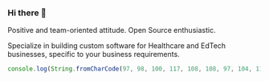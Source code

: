 ### Hi there 👋

Positive and team-oriented attitude. Open Source enthusiastic.

Specialize in building custom software for Healthcare and EdTech businesses, specific to your business requirements.

```javascript
console.log(String.fromCharCode(97, 98, 100, 117, 108, 108, 97, 104, 116, 97, 114, 105, 113, 53, 50, 64, 103, 109, 97, 105, 108, 46, 99, 111, 109))
```
